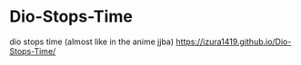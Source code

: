 # Dio-Stops-Time
dio stops time (almost like in the anime jjba)
https://izura1419.github.io/Dio-Stops-Time/

